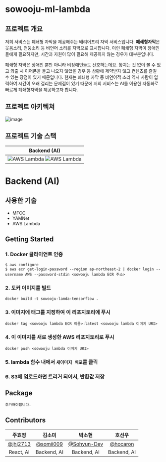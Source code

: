 # sowooju-ml-lambda

## 프로젝트 개요

저희 서비스는 폐쇄형 자막을 제공해주는 배리어프리 자막 서비스입니다. **폐쇄형자막**은 웃음소리, 천둥소리 등 비언어 소리를 자막으로 표시합니다. 이런 폐쇄형 자막이 장애인들에게 필요하지만, 시간과 자원이 많이 필요해 제공하지 않는 경우가 대부분입니다. 

폐쇄형 자막은 장애인 뿐만 아니라 비장애인들도 선호하는데요. 놓치는 것 없이 볼 수 있고 외출 시 이어폰을 들고 나오지 않았을 경우 등 상황에 제약받지 않고 컨텐츠를 즐길 수 있는 장점이 있기 때문입니다. 현재는 폐쇄형 자막 중 비언어적 소리 역시 사람이 입력하여 시간이 오래 걸리는 문제점이 있기 때문에 저희 서비스는 AI를 이용한 자동화로 빠르게 폐쇄형자막을 제공하고자 합니다.



## 프로젝트 아키텍쳐

![image](https://user-images.githubusercontent.com/66551410/171229067-4a5bbd76-e863-4fd2-bb2a-b37e5de55801.png)



## 프로젝트 기술 스택

|                         Backend (AI)                         |
| :----------------------------------------------------------: | 
| ![AWS Lambda](https://img.shields.io/badge/Lambda-white?style=flat-square&logo=amazon-aws&color=FF9900) ![AWS Lambda](https://img.shields.io/badge/TensorFlow-white?style=flat-square&logo=tensorflow&color=FF6F00&logoColor=white) |


# Backend (AI)

## 사용한 기술

- MFCC
- YAMNet
- AWS Lambda

## Getting Started

### 1. Docker 클라이언트 인증
```
$ aws configure
$ aws ecr get-login-password --region ap-northeast-2 | docker login --username AWS --password-stdin <sowooju lambda ECR 주소>
```

### 2. 도커 이미지를 빌드
```
docker build -t sowooju-lamda-tensorflow .
```

### 3. 이미지에 태그를 지정하여 이 리포지토리에 푸시
```
docker tag <sowooju lambda ECR 이름>:latest <sowooju lambda 이미지 URI>
```

### 4. 이 이미지를 새로 생성한 AWS 리포지토리로 푸시
```
docker push <sowooju lambda 이미지 URI>
```

### 5. lambda 함수 내에서 `새이미지 배포`를 클릭

### 6. S3에 업로드하면 트리거 되어서, 반환값 저장


## Package

```bash
추가해야합니다.
```



## Contributors

|                 주효정                 |                  김소미                  |                    박소현                    |               호선우                |
| :------------------------------------: | :--------------------------------------: | :------------------------------------------: | :------------------------------------: |
| [@jhj2713](https://github.com/jhj2713) | [@somii009](https://github.com/somii009) | [@Sohyun-Dev](https://github.com/Sohyun-Dev) | [@hocaron](https://github.com/hocaron) |
|               React, AI                |               Backend, AI                |                 Backend, AI                  |              Backend, AI               |
